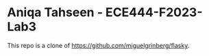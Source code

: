 # Aniqa Tahseen - ECE444-F2023-Lab3

This repo is a clone of https://github.com/miguelgrinberg/flasky.

